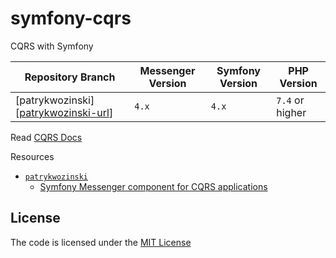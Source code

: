 # symfony-cqrs
CQRS with Symfony


| Repository Branch                      | Messenger Version | Symfony Version | PHP Version     |
|----------------------------------------|-------------------|-----------------|-----------------|
| [patrykwozinski][[patrykwozinski-url]] | `4.x`             | `4.x`           | `7.4` or higher |


Read [CQRS Docs](https://en.wikipedia.org/wiki/Command%E2%80%93query_separation)

Resources  
 - [`patrykwozinski`](https://github.com/habibun/cqrs/tree/messenger)
     - [Symfony Messenger component for CQRS applications](https://patrykwozinski.medium.com/symfony-messenger-component-for-cqrs-applications-4f450b2a9124) 


## License
The code is licensed under the [MIT License][license]


[patrykwozinski-url]: https://github.com/habibun/symfony-cqrs/tree/patrykwozinski
[license]: https://github.com/habibun/symfony-cqrs/blob/main/LICENSE
